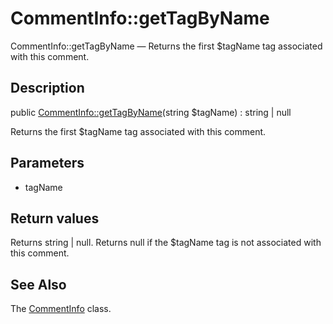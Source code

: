 CommentInfo::getTagByName
================

CommentInfo::getTagByName — Returns the first $tagName tag associated with this comment.

Description
---------------


public [CommentInfo::getTagByName](https://github.com/lingtalfi/DocTools/blob/master/doc/api/DocTools/Info/CommentInfo/getTagByName.md)(string $tagName) : string | null




Returns the first $tagName tag associated with this comment.




Parameters
--------------


- tagName

    


Return values
----------------

Returns string | null.
Returns null if the $tagName tag is not associated with this comment.








See Also
-----------

The [CommentInfo](https://github.com/lingtalfi/DocTools/blob/master/doc/api/DocTools/Info/CommentInfo.md) class.
